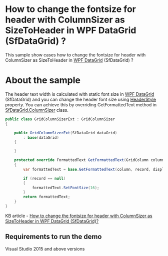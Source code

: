 # How to change the fontsize for header with ColumnSizer as SizeToHeader in WPF DataGrid (SfDataGrid) ?

This sample show cases how to change the fontsize for header with ColumnSizer as SizeToHeader in [WPF DataGrid](https://www.syncfusion.com/wpf-ui-controls/datagrid) (SfDataGrid) ?

# About the sample

The header text width is calculated with static font size in [WPF DataGrid](https://www.syncfusion.com/wpf-ui-controls/datagrid) (SfDataGrid) and you can change the header font size using [HeaderStyle](https://help.syncfusion.com/cr/wpf/Syncfusion.UI.Xaml.Grid.SfDataGrid.html#Syncfusion_UI_Xaml_Grid_SfDataGrid_HeaderStyle) property. You can achieve this by overriding GetFormattedText method in [SfDataGrid.ColumnSizer](https://help.syncfusion.com/cr/wpf/Syncfusion.UI.Xaml.Grid.SfDataGrid.html#Syncfusion_UI_Xaml_Grid_SfDataGrid_ColumnSizer) class.

```c#
public class GridColumnSizerExt : GridColumnSizer
{

    public GridColumnSizerExt(SfDataGrid dataGrid)
        : base(dataGrid)
    {

    }

    protected override FormattedText GetFormattedText(GridColumn column, object record, string displayText)
    {
        var formattedText = base.GetFormattedText(column, record, displayText);

        if (record == null)
        {
            formattedText.SetFontSize(16);
        }
        return formattedText;
    }
}
```

KB article - [How to change the fontsize for header with ColumnSizer as SizeToHeader in WPF DataGrid (SfDataGrid)?](https://www.syncfusion.com/kb/12132/how-to-change-the-font-size-for-header-with-columnsizer-as-sizetoheader-in-wpf-datagrid)

## Requirements to run the demo
 Visual Studio 2015 and above versions
